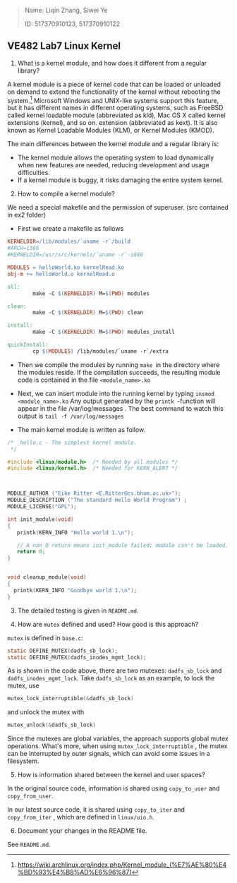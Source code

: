 > Name: Liqin Zhang, Siwei Ye
>
> ID: 517370910123, 517370910122

## VE482 Lab7 Linux Kernel

1. What is a kernel module, and how does it different from a regular library?

A kernel module is a piece of kernel code that can be loaded or unloaded on demand to extend the functionality of the kernel without rebooting the system.[^1] Microsoft Windows and UNIX-like systems support this feature, but it has different names in different operating systems, such as FreeBSD called kernel loadable module (abbreviated as kld), Mac OS X called kernel extensions (kernel), and so on. extension (abbreviated as kext). It is also known as Kernel Loadable Modules (KLM), or Kernel Modules (KMOD).

The main differences between the kernel module and a regular library is:

- The kernel module allows the operating system to load dynamically when new features are needed, reducing development and usage difficulties.
-  If a kernel module is buggy, it risks damaging the entire system kernel. 

[^1]:https://wiki.archlinux.org/index.php/Kernel_module_(%E7%AE%80%E4%BD%93%E4%B8%AD%E6%96%87)

2. How to compile a kernel module?

We need a special makefile and the permission of superuser. (src contained in ex2 folder)

- First we create a makefile as follows

```makefile
KERNELDIR=/lib/modules/`uname -r`/build
#ARCH=i386
#KERNELDIR=/usr/src/kernels/`uname -r`-i686

MODULES = helloWorld.ko kernelRead.ko
obj-m += helloWorld.o kernelRead.o

all:
        make -C $(KERNELDIR) M=$(PWD) modules

clean:
        make -C $(KERNELDIR) M=$(PWD) clean

install:
        make -C $(KERNELDIR) M=$(PWD) modules_install

quickInstall:
        cp $(MODULES) /lib/modules/`uname -r`/extra                                                           
```

- Then we compile the modules by running `make `in the directory where the modules reside. If the compilation succeeds, the resulting module code is contained in the file `<module_name>.ko`
- Next, we can insert module into the running kernel by typing
  `insmod <module_name>.ko`
  Any output generated by the `printk `-function will appear in the file /var/log/messages . The best command to watch this output is
  `tail -f /var/log/messages`

- The main kernel module is written as follow.

```c
/*  hello.c - The simplest kernel module.
 */

#include <linux/module.h>  /* Needed by all modules */
#include <linux/kernel.h>  /* Needed for KERN_ALERT */



MODULE_AUTHOR ("Eike Ritter <E.Ritter@cs.bham.ac.uk>");
MODULE_DESCRIPTION ("The standard Hello World Program") ;
MODULE_LICENSE("GPL");

int init_module(void)
{
   printk(KERN_INFO "Hello world 1.\n");

   // A non 0 return means init_module failed; module can't be loaded.
   return 0;
}


void cleanup_module(void)
{
  printk(KERN_INFO "Goodbye world 1.\n");
}
```

3. The detailed testing is given in ```README.md```.

4. How are `mutex` defined and used? How good is this approach?

`mutex` is defined in `base.c`:

```c
static DEFINE_MUTEX(dadfs_sb_lock);
static DEFINE_MUTEX(dadfs_inodes_mgmt_lock);
```

As is shown in the code above, there are two mutexes: `dadfs_sb_lock` and `dadfs_inodes_mgmt_lock`. Take `dadfs_sb_lock` as an example, to lock the mutex, use 

```c
mutex_lock_interruptible(&dadfs_sb_lock)
```

and unlock the mutex with

```c
mutex_unlock(&dadfs_sb_lock)
```

Since the mutexes are global variables, the approach supports global mutex operations. What's more, when using `mutex_lock_interruptible` , the mutex can be interrupted by outer signals, which can avoid some issues in a filesystem.

5. How is information shared between the kernel and user spaces?

In the original source code, information is shared using `copy_to_user` and `copy_from_user`.

In our latest source code, it is shared using `copy_to_iter` and `copy_from_iter` , which are defined in `linux/uio.h`.

6. Document your changes in the README file.

See ```README.md```.